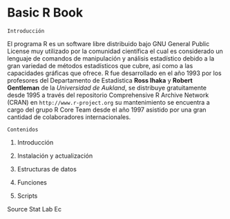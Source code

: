 Basic R Book 
==============
```
Introducción
```
El programa R es un software libre distribuido bajo GNU General Public License muy utilizado por la comunidad científica el cual es considerado un lenguaje de comandos de manipulación y análisis estadístico debido a la gran variedad de métodos estadísticos que cubre, así como a las capacidades gráficas que ofrece. R fue desarrollado en el año 1993
por los profesores del Departamento de Estadística **Ross Ihaka** y **Robert Gentleman** de la *Universidad de Aukland*, se distribuye gratuitamente desde 1995 a través del repositorio Comprehensive R Archive Network (CRAN) en `http://www.r-project.org` su mantenimiento se encuentra a cargo del grupo R Core Team desde el año 1997 asistido
por una gran cantidad de colaboradores internacionales.

```
Contenidos
```

1) Introducción

2) Instalación y actualización

3) Estructuras de datos

4) Funciones

5) Scripts


Source Stat Lab Ec

